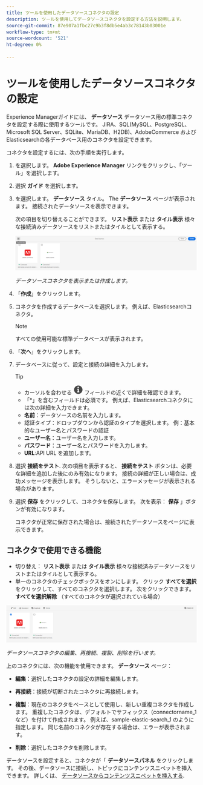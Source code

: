 ```yaml
---
title: ツールを使用したデータソースコネクタの設定
description: ツールを使用してデータソースコネクタを設定する方法を説明します。
source-git-commit: 87e907a1fbc27c9b3f8db5e4ab3c78143b03001e
workflow-type: tm+mt
source-wordcount: '521'
ht-degree: 0%

---
```



# ツールを使用したデータソースコネクタの設定

Experience Managerガイドには、 **データソース** データソース用の標準コネクタを設定する際に使用するツールです。 JIRA、SQL(MySQL、PostgreSQL、Microsoft SQL Server、SQLite、MariaDB、H2DB)、AdobeCommerce およびElasticsearchの各データベース用のコネクタを設定できます。

コネクタを設定するには、次の手順を実行します。

1. を選択します。 **Adobe Experience Manager** リンクをクリックし、「ツール」を選択します。
1. 選択 **ガイド** を選択します。
1. を選択します。 **データソース** タイル。 The **データソース** ページが表示されます。 接続されたデータソースを表示できます。

   次の項目を切り替えることができます。 **リスト表示** または **タイル表示** 様々な接続済みデータソースをリストまたはタイルとして表示する。

   <img src="./assets/data-sources-create-window.png" alt= "データソースページに表示されるデータソース" width="800">

   *データソースコネクタを表示または作成します。*
1. 「**作成**」をクリックします。
1. コネクタを作成するデータベースを選択します。 例えば、Elasticsearchコネクタ。
   >[!NOTE]
   >
   >すべての使用可能な標準データベースが表示されます。

1. 「**次へ**」をクリックします。
1. データベースに従って、設定と接続の詳細を入力します。

   >[!TIP]
   >* カーソルを合わせる <img src="./assets/info-details.svg" alt= "情報アイコン" width="25"> フィールドの近くで詳細を確認できます。
   > * 「*」を含むフィールドは必須です。 例えば、Elasticsearchコネクタには次の詳細を入力できます。

   * **名前**：データソースの名前を入力します。
   * 認証タイプ：ドロップダウンから認証のタイプを選択します。 例：基本的なユーザー名とパスワードの認証
   * **ユーザー名**：ユーザー名を入力します。
   * **パスワード**：ユーザー名とパスワードを入力します。
   * **URL**:API URL を追加します。

1. 選択 **接続をテスト**. 次の項目を表示すると、 **接続をテスト** ボタンは、必要な詳細を追加した後にのみ有効になります。 接続の詳細が正しい場合は、成功メッセージを表示します。 そうしないと、エラーメッセージが表示される場合があります。



1. 選択 **保存** をクリックして、コネクタを保存します。     次を表示： **保存** 」ボタンが有効になります。


   コネクタが正常に保存された場合は、接続されたデータソースをページに表示できます。

## コネクタで使用できる機能

* 切り替え： **リスト表示** または **タイル表示**  様々な接続済みデータソースをリストまたはタイルとして表示する。
* 単一のコネクタのチェックボックスをオンにします。 クリック **すべてを選択** をクリックして、すべてのコネクタを選択します。 次をクリックできます。 **すべてを選択解除** （すべてのコネクタが選択されている場合）

<img src="./assets/data-sources-features.png" alt= "データソースページ上のデータソースの機能" width="800">

*データソースコネクタの編集、再接続、複製、削除を行います。*

上のコネクタには、次の機能を使用できます。 **データソース** ページ：

* **編集**：選択したコネクタの設定の詳細を編集します。

* **再接続**：接続が切断されたコネクタに再接続します。

* **複製**：現在のコネクタをベースとして使用し、新しい重複コネクタを作成します。 重複したコネクタは、デフォルトでサフィックス（connectorname_1 など）を付けて作成されます。 例えば、sample-elastic-search_1 のように指定します。
同じ名前のコネクタが存在する場合は、エラーが表示されます。

* **削除**：選択したコネクタを削除します。


データソースを設定すると、コネクタが「 **データソースパネル** をクリックします。 その後、データソースに接続し、トピックにコンテンツスニペットを挿入できます。 詳しくは、 [データソースからコンテンツスニペットを挿入する](../user-guide/web-editor-content-snippet.md).




